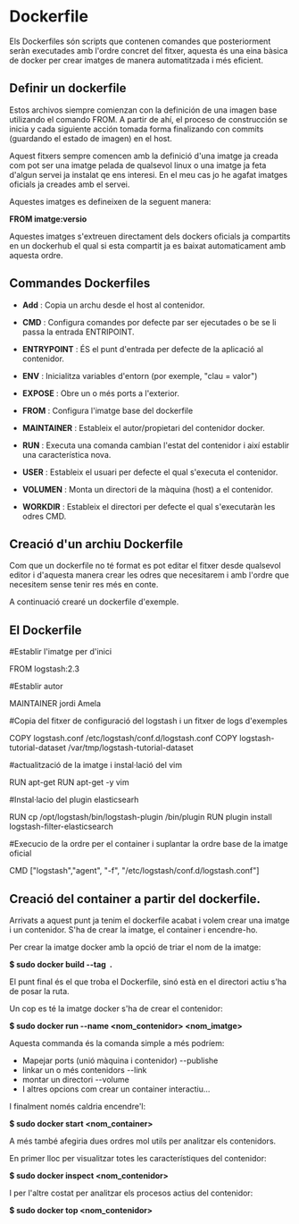 # Dockerfile

Els Dockerfiles són scripts que contenen comandes que posteriorment seràn executades amb l'ordre concret del fitxer,
aquesta és una eina bàsica de docker per crear imatges de manera automatitzada i més eficient.

## Definir un dockerfile

Estos archivos siempre comienzan con la definición de una imagen base utilizando el comando FROM. A partir de ahí, el proceso de construcción se inicia y cada siguiente acción tomada forma finalizando con commits (guardando el estado de imagen) en el host.

Aquest fitxers sempre comencen amb la definició d'una imatge ja creada com pot ser una imatge pelada de qualsevol linux o una imatge ja feta d'algun servei ja instalat qe ens interesi.
En el meu cas jo he agafat imatges oficials ja creades amb el servei.

Aquestes imatges es defineixen de la seguent manera:


**FROM imatge:versio**

	
Aquestes imatges s'extreuen directament dels dockers oficials ja compartits en un dockerhub el qual si esta compartit ja es baixat automaticament amb aquesta ordre.



##  Commandes Dockerfiles

- **Add** : Copia un archu desde el host al contenidor.

- **CMD** : Configura comandes por defecte par ser ejecutades o be se li passa la entrada ENTRIPOINT.

- **ENTRYPOINT** : ÉS el punt d'entrada per defecte de la aplicació al contenidor.

- **ENV** : Inicialitza variables d'entorn (por exemple, "clau = valor")

- **EXPOSE** : Obre un o més ports a l'exterior.

- **FROM** : Configura l'imatge base del dockerfile

- **MAINTAINER** : Estableix el autor/propietari del contenidor docker.

- **RUN** : Executa una comanda cambian l'estat del contenidor i així establir una característica nova.

- **USER** : Estableix el usuari per defecte el qual s'executa el contenidor.

- **VOLUMEN** : Monta un directori de la màquina (host) a el contenidor.

- **WORKDIR** : Estableix el directori per defecte el qual s'executaràn les odres CMD.


## Creació d'un archiu Dockerfile

Com que un dockerfile no té format es pot editar el fitxer desde qualsevol editor i d'aquesta manera crear les odres que necesitarem i amb l'ordre que necesitem sense tenir res més en conte.

A continuació crearé un dockerfile d'exemple.

## El Dockerfile

 #Establir l'imatge per d'inici

FROM logstash:2.3

 #Establir autor

MAINTAINER jordi Amela

 #Copia del fitxer de configuració del logstash i un fitxer de logs d'exemples

COPY logstash.conf /etc/logstash/conf.d/logstash.conf
COPY logstash-tutorial-dataset /var/tmp/logstash-tutorial-dataset

 #actualització de la imatge i instal·lació del vim 

RUN apt-get
RUN apt-get -y vim


 #Instal·lacio del plugin elasticsearh

RUN cp /opt/logstash/bin/logstash-plugin /bin/plugin
RUN plugin install logstash-filter-elasticsearch

 #Execucio de la ordre per el container i suplantar la ordre base de la imatge oficial

CMD ["logstash","agent", "-f", "/etc/logstash/conf.d/logstash.conf"]



## Creació del container a partir del dockerfile.

Arrivats a aquest punt ja tenim el dockerfile acabat i volem crear una imatge i un contenidor.
S'ha de crear la imatge, el container i encendre-ho.

Per crear la imatge docker amb la opció de triar el nom de la imatge:

**$ sudo docker build --tag <img> .**



El punt final és el que troba el Dockerfile, sinó està en el directori actiu s'ha de posar la ruta.

Un cop es té la imatge docker s'ha de crear el contenidor:


**$ sudo docker run --name <nom_contenidor> <nom_imatge>**

	
Aquesta commanda és la comanda simple a més podríem:

- Mapejar ports (unió màquina i contenidor) --publishe
- linkar un o més contenidors  --link
- montar un directori --volume
- I altres opcions com crear un container interactiu...

I finalment només caldria encendre'l:


**$ sudo docker start <nom_container>**

	
A més també afegiria dues ordres mol utils per analitzar els contenidors.

En primer lloc per visualitzar totes les característiques del contenidor:


**$ sudo docker inspect <nom_contenidor>**

I per l'altre costat per analitzar els procesos actius del contenidor:
	
**$ sudo docker top <nom_contenidor>**

